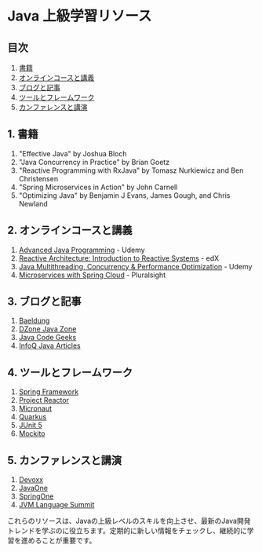 # Java 上級学習リソース

## 目次
1. [書籍](#1-書籍)
2. [オンラインコースと講義](#2-オンラインコースと講義)
3. [ブログと記事](#3-ブログと記事)
4. [ツールとフレームワーク](#4-ツールとフレームワーク)
5. [カンファレンスと講演](#5-カンファレンスと講演)

## 1. 書籍

1. "Effective Java" by Joshua Bloch
2. "Java Concurrency in Practice" by Brian Goetz
3. "Reactive Programming with RxJava" by Tomasz Nurkiewicz and Ben Christensen
4. "Spring Microservices in Action" by John Carnell
5. "Optimizing Java" by Benjamin J Evans, James Gough, and Chris Newland

## 2. オンラインコースと講義

1. [Advanced Java Programming](https://www.udemy.com/course/advanced-java-programming/) - Udemy
2. [Reactive Architecture: Introduction to Reactive Systems](https://www.edx.org/course/introduction-to-reactive-systems) - edX
3. [Java Multithreading, Concurrency & Performance Optimization](https://www.udemy.com/course/java-multithreading-concurrency-performance-optimization/) - Udemy
4. [Microservices with Spring Cloud](https://www.pluralsight.com/courses/microservices-spring-cloud-developing-services) - Pluralsight

## 3. ブログと記事

1. [Baeldung](https://www.baeldung.com/)
2. [DZone Java Zone](https://dzone.com/java-jdk-development-tutorials-tools-news)
3. [Java Code Geeks](https://www.javacodegeeks.com/)
4. [InfoQ Java Articles](https://www.infoq.com/java/)

## 4. ツールとフレームワーク

1. [Spring Framework](https://spring.io/)
2. [Project Reactor](https://projectreactor.io/)
3. [Micronaut](https://micronaut.io/)
4. [Quarkus](https://quarkus.io/)
5. [JUnit 5](https://junit.org/junit5/)
6. [Mockito](https://site.mockito.org/)

## 5. カンファレンスと講演

1. [Devoxx](https://devoxx.com/)
2. [JavaOne](https://www.oracle.com/javaone/)
3. [SpringOne](https://springone.io/)
4. [JVM Language Summit](https://openjdk.java.net/projects/mlvm/jvmlangsummit/)

これらのリソースは、Javaの上級レベルのスキルを向上させ、最新のJava開発トレンドを学ぶのに役立ちます。定期的に新しい情報をチェックし、継続的に学習を進めることが重要です。
